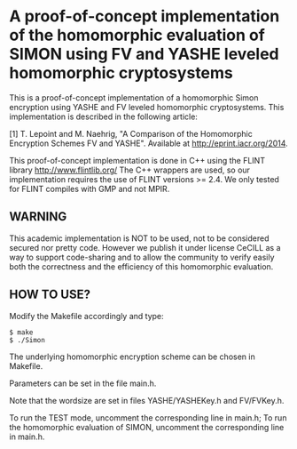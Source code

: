 A proof-of-concept implementation of the homomorphic evaluation of SIMON using FV and YASHE leveled homomorphic cryptosystems
=============================================================================================================================

This is a proof-of-concept implementation of a homomorphic Simon encryption
using YASHE and FV leveled homomorphic cryptosystems. This implementation is
described in the following article:

[1] T. Lepoint and M. Naehrig, "A Comparison of the Homomorphic Encryption
Schemes FV and YASHE". Available at http://eprint.iacr.org/2014.

This proof-of-concept implementation is done in C++ using the FLINT library
http://www.flintlib.org/ 
The C++ wrappers are used, so our implementation requires the use of FLINT
versions >= 2.4. We only tested for FLINT compiles with GMP and not MPIR.


WARNING
-------

This academic implementation is NOT to be used, not to be considered secured
nor pretty code. However we publish it under license CeCILL as a way to
support code-sharing and to allow the community to verify easily both the
correctness and the efficiency of this homomorphic evaluation.


HOW TO USE?
-----------

Modify the Makefile accordingly and type:

```
$ make
$ ./Simon
```

The underlying homomorphic encryption scheme can be chosen in Makefile.

Parameters can be set in the file main.h.

Note that the wordsize are set in files YASHE/YASHEKey.h and FV/FVKey.h.

To run the TEST mode, uncomment the corresponding line in main.h;
To run the homomorphic evaluation of SIMON, uncomment the corresponding line in main.h.

